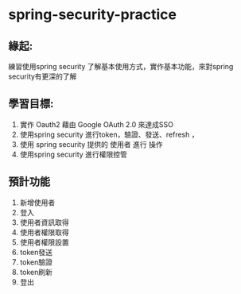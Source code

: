 # spring-security-practice

## 緣起: 
  練習使用spring security 了解基本使用方式，實作基本功能，來對spring security有更深的了解

## 學習目標:
1. 實作 Oauth2 藉由 Google OAuth 2.0  來達成SSO 
2. 使用spring security 進行token，驗證、發送、refresh ，
3. 使用 spring security 提供的 使用者 進行 操作
4. 使用spring security 進行權限控管

## 預計功能
1. 新增使用者
1. 登入
2. 使用者資訊取得
3. 使用者權限取得
4. 使用者權限設置
5. token發送
6. token驗證
7. token刷新
8. 登出


